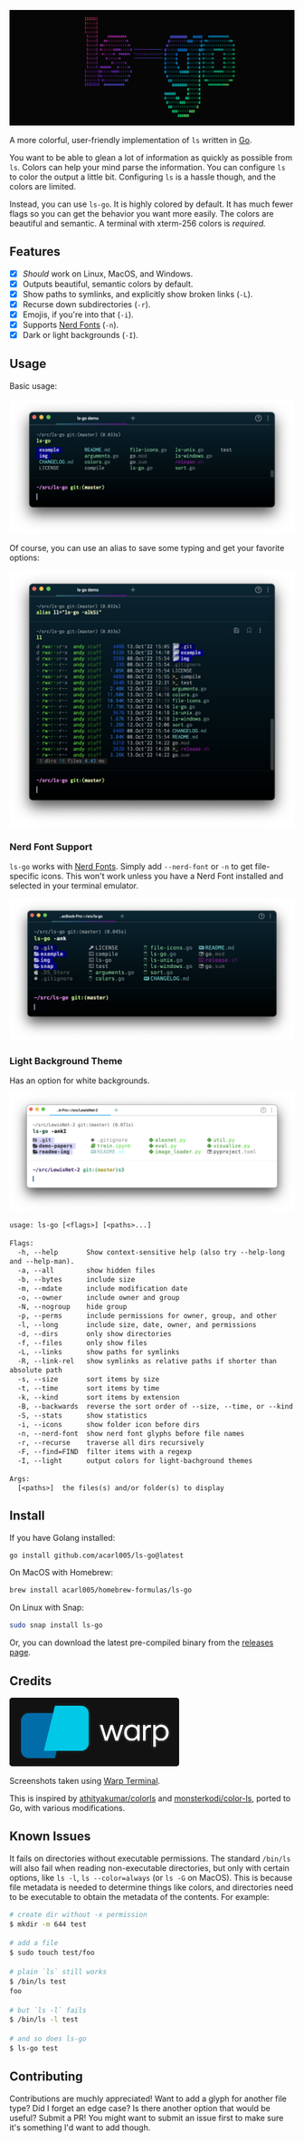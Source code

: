 ![ls-go](./img/ls-go.png)

A more colorful, user-friendly implementation of `ls` written in [Go](https://golang.org/).

You want to be able to glean a lot of information as quickly as possible from `ls`.
Colors can help your mind parse the information.
You can configure `ls` to color the output a little bit.
Configuring `ls` is a hassle though, and the colors are limited.

Instead, you can use `ls-go`.
It is highly colored by default.
It has much fewer flags so you can get the behavior you want more easily.
The colors are beautiful and semantic.
A terminal with xterm-256 colors is **required*.*

## Features

- [x] *Should* work on Linux, MacOS, and Windows.
- [x] Outputs beautiful, semantic colors by default.
- [x] Show paths to symlinks, and explicitly show broken links (`-L`).
- [x] Recurse down subdirectories (`-r`).
- [x] Emojis, if you're into that (`-i`).
- [x] Supports [Nerd Fonts](https://github.com/ryanoasis/nerd-fonts) (`-n`).
- [x] Dark or light backgrounds (`-I`).

## Usage

Basic usage:

![show basic usage](./img/demo-1.png)

Of course, you can use an alias to save some typing and get your favorite options:

![show fancier options](./img/demo-2.png)


### Nerd Font Support

`ls-go` works with [Nerd Fonts](https://github.com/ryanoasis/nerd-fonts).
Simply add `--nerd-font` or `-n` to get file-specific icons.
This won't work unless you have a Nerd Font installed and selected in your terminal emulator.

![show with nerd font icons](./img/demo-3.png)

### Light Background Theme

Has an option for white backgrounds.

![show on white background](./img/demo-4.png)

```
usage: ls-go [<flags>] [<paths>...]

Flags:
  -h, --help       Show context-sensitive help (also try --help-long and --help-man).
  -a, --all        show hidden files
  -b, --bytes      include size
  -m, --mdate      include modification date
  -o, --owner      include owner and group
  -N, --nogroup    hide group
  -p, --perms      include permissions for owner, group, and other
  -l, --long       include size, date, owner, and permissions
  -d, --dirs       only show directories
  -f, --files      only show files
  -L, --links      show paths for symlinks
  -R, --link-rel   show symlinks as relative paths if shorter than absolute path
  -s, --size       sort items by size
  -t, --time       sort items by time
  -k, --kind       sort items by extension
  -B, --backwards  reverse the sort order of --size, --time, or --kind
  -S, --stats      show statistics
  -i, --icons      show folder icon before dirs
  -n, --nerd-font  show nerd font glyphs before file names
  -r, --recurse    traverse all dirs recursively
  -F, --find=FIND  filter items with a regexp
  -I, --light      output colors for light-bachground themes

Args:
  [<paths>]  the files(s) and/or folder(s) to display
```

## Install

If you have Golang installed:

```sh
go install github.com/acarl005/ls-go@latest
```

On MacOS with Homebrew:

```sh
brew install acarl005/homebrew-formulas/ls-go
```

On Linux with Snap:

```sh
sudo snap install ls-go
```

Or, you can download the latest pre-compiled binary from the [releases page](https://github.com/acarl005/ls-go/releases).

## Credits

![Warp Terminal logo](./img/warp-logo.png)

Screenshots taken using [Warp Terminal](https://www.warp.dev/).

This is inspired by [athityakumar/colorls](https://github.com/athityakumar/colorls) and [monsterkodi/color-ls](https://github.com/monsterkodi/color-ls), ported to Go, with various modifications.

## Known Issues

It fails on directories without executable permissions.
The standard `/bin/ls` will also fail when reading non-executable directories,
but only with certain options, like `ls -l`, `ls --color=always` (or `ls -G` on MacOS).
This is because file metadata is needed to determine things like colors,
and directories need to be executable to obtain the metadata of the contents.
For example:

```sh
# create dir without -x permission
$ mkdir -m 644 test

# add a file
$ sudo touch test/foo

# plain `ls` still works
$ /bin/ls test
foo

# but `ls -l` fails
$ /bin/ls -l test

# and so does ls-go
$ ls-go test
```

## Contributing

Contributions are muchly appreciated!
Want to add a glyph for another file type?
Did I forget an edge case?
Is there another option that would be useful?
Submit a PR!
You might want to submit an issue first to make sure it's something I'd want to add though.

